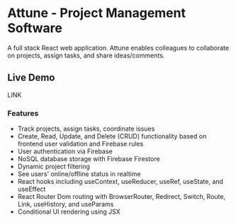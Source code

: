 # Attune - Project Management Software

A full stack React web application. Attune enables colleagues to collaborate on projects, assign tasks, and share ideas/comments.  

## Live Demo

LINK  

### Features
- Track projects, assign tasks, coordinate issues  
- Create, Read, Update, and Delete (CRUD) functionality based on frontend user validation and Firebase rules  
- User authentication via Firebase  
- NoSQL database storage with Firebase Firestore  
- Dynamic project filtering  
- See users' online/offline status in realtime   
- React hooks including useContext, useReducer, useRef, useState, and useEffect  
- React Router Dom routing with BrowserRouter, Redirect, Switch, Route, Link, useHistory, and useParams   
- Conditional UI rendering using JSX  